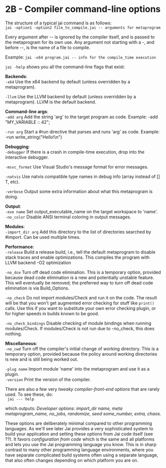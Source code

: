 # 2B - Compiler command-line options

The structure of a typical jai command is as follows:  
`jai -option1 -option2 file_to_compile.jai -- arguments for metaprogram`

Every argument after -- is ignored by the compiler itself, and is passed to the metaprogram for its own use. Any argument not starting with a -, and before --, is the name of a file to compile.

Example:     `jai -x64 program.jai -- info for the compile_time execution` 

`jai -help` shows you all the command-line flags that exist:

**Backends**:  
 `-x64`              Use the x64 backend by default (unless overridden by a metaprogram).

 `-llvm`             Use the LLVM backend by default (unless overridden by a metaprogram).
                     LLVM is the default backend.

**Command-line args**:  
 `-add arg`          Add the string 'arg' to the target program as code.
                     Example: -add "MY_VARIABLE :: 42";
                     
 `-run arg`          Start a #run directive that parses and runs 'arg' as code.
                     Example: -run write_string(\"Hello!\n\")
                   
**Debugging**:  
 `-debugger`         If there is a crash in compile-time execution, drop into the interactive debugger.

 `-msvc_format`      Use Visual Studio's message format for error messages.

 `-natvis`           Use natvis compatible type names in debug info (array<T> instead of [] T, etc).

 `-verbose`          Output some extra information about what this metaprogram is doing.

**Output**:  
 `-exe name`         Set output_executable_name on the target workspace to 'name'.  
 `-no_color`         Disable ANSI terminal coloring in output messages.

**Modules**:  
 `-import_dir arg`   Add this directory to the list of directories searched by #import. Can be used multiple times.

**Performance**:  
 `-release`          Build a release build, i.e., tell the default metaprogram to disable stack traces and enable optimizations. This compiles the program with LLVM backend -O2 optimization

 `-no_dce`     Turn off dead code elimination. This is a temporary option, provided because dead code elimination is a new and potentially unstable feature. This will eventually be removed; the preferred way to turn off dead code elimination is via Build_Options.

 `-no_check`         Do not import modules/Check and run it on the code. The result will be that you won't get augmented error checking for stuff like `print()` calls. Use this if you want to substitute your own error checking plugin, or for higher speeds in builds known to be good.

 `-no_check_bindings`  	Disable checking of module bindings when running modules/Check. If modules/Check is not run due to -no_check, this does nothing.

**Miscellaneous**:  
 `-no_cwd`           Turn off the compiler's initial change of working directory. This is a temporary option, provided because the policy around working directories is new and is still being worked out.

 `-plug name`        Import module 'name' into the metaprogram and use it as a plugin.  
 `-version`          Print the version of the compiler.  

There are also a few very _tweaky compiler-front-end options_ that are rarely used. To see these, do:  
           ` jai --- help`

which outputs:
_Developer options: import_dir name, meta metaprogram_name, no_jobs, randomize, seed some_number, extra, chaos._

These options are deliberately minimal compared to other programming languages. As we'll see later Jai provides a very sophisticated system to build your application and setting these options from Jai code itself (see ??). It favors _configuration from code_ which is the same and all platforms and lets you use the Jai programming language you know. This is in sharp contrast to many other programming language environments, where you have separate complicated build systems often using a separate language, that also often changes depending on which platform you are on.